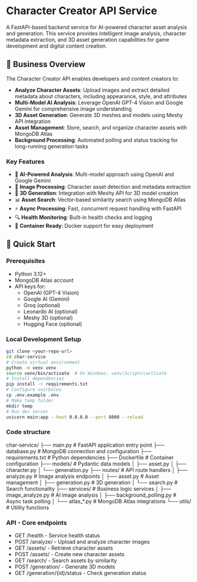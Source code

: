 # Character Creator API Service

A FastAPI-based backend service for AI-powered character asset analysis and generation. This service provides intelligent image analysis, character metadata extraction, and 3D asset generation capabilities for game development and digital content creation.

## 🎯 Business Overview

The Character Creator API enables developers and content creators to:

- **Analyze Character Assets**: Upload images and extract detailed metadata about characters, including appearance, style, and attributes
- **Multi-Model AI Analysis**: Leverage OpenAI GPT-4 Vision and Google Gemini for comprehensive image understanding
- **3D Asset Generation**: Generate 3D meshes and models using Meshy API integration
- **Asset Management**: Store, search, and organize character assets with MongoDB Atlas
- **Background Processing**: Automated polling and status tracking for long-running generation tasks

### Key Features

- 🤖 **AI-Powered Analysis**: Multi-model approach using OpenAI and Google Gemini
- 🎨 **Image Processing**: Character asset detection and metadata extraction
- 🧊 **3D Generation**: Integration with Meshy API for 3D model creation
- 📊 **Asset Search**: Vector-based similarity search using MongoDB Atlas
- ⚡ **Async Processing**: Fast, concurrent request handling with FastAPI
- 🔍 **Health Monitoring**: Built-in health checks and logging
- 🐳 **Container Ready**: Docker support for easy deployment

## 🚀 Quick Start

### Prerequisites

- Python 3.12+
- MongoDB Atlas account
- API keys for:
  - OpenAI (GPT-4 Vision)
  - Google AI (Gemini)
  - Groq (optional)
  - Leonardo AI (optional)
  - Meshy 3D (optional)
  - Hugging Face (optional)

### Local Development Setup

   ```bash
   git clone <your-repo-url>
   cd char-service
   # Create virtual environment
   python -m venv venv
   source venv/bin/activate  # On Windows: venv\Scripts\activate
   # Install dependencies
   pip install -r requirements.txt
   # Configure vairbales
   cp .env.example .env
   # Make temp folder
   mkdir temp
   # Run dev server
   uvicorn main:app --host 0.0.0.0 --port 8000 --reload
   ```


### Code structure
char-service/
├── main.py              # FastAPI application entry point
├── database.py          # MongoDB connection and configuration
├── requirements.txt     # Python dependencies
├── Dockerfile          # Container configuration
├── models/             # Pydantic data models
│   ├── asset.py
│   ├── character.py
│   └── generation.py
├── routes/             # API route handlers
│   ├── analyze.py      # Image analysis endpoints
│   ├── asset.py        # Asset management
│   ├── generation.py   # 3D generation
│   └── search.py       # Search functionality
├── services/           # Business logic services
│   ├── image_analyze.py    # AI image analysis
│   ├── background_polling.py  # Async task polling
│   └── atlas_*.py         # MongoDB Atlas integrations
└── utils/              # Utility functions

### API - Core endpoints
- GET /health - Service health status
- POST /analyze/ - Upload and analyze character images
- GET /assets/ - Retrieve character assets
- POST /assets/ - Create new character assets
- GET /search/ - Search assets by similarity
- POST /generation/ - Generate 3D models
- GET /generation/{id}/status - Check generation status